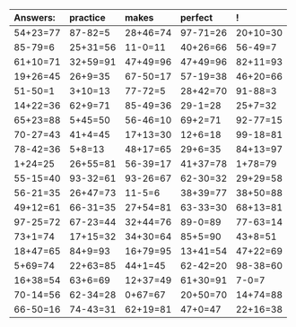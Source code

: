 | Answers: | practice | makes | perfect | ! |
| :--- | :--- | :--- | :--- | :--- |
| 54+23=77 | 87-82=5 | 28+46=74 | 97-71=26 | 20+10=30 | 
| 85-79=6 | 25+31=56 | 11-0=11 | 40+26=66 | 56-49=7 | 
| 61+10=71 | 32+59=91 | 47+49=96 | 47+49=96 | 82+11=93 | 
| 19+26=45 | 26+9=35 | 67-50=17 | 57-19=38 | 46+20=66 | 
| 51-50=1 | 3+10=13 | 77-72=5 | 28+42=70 | 91-88=3 | 
| 14+22=36 | 62+9=71 | 85-49=36 | 29-1=28 | 25+7=32 | 
| 65+23=88 | 5+45=50 | 56-46=10 | 69+2=71 | 92-77=15 | 
| 70-27=43 | 41+4=45 | 17+13=30 | 12+6=18 | 99-18=81 | 
| 78-42=36 | 5+8=13 | 48+17=65 | 29+6=35 | 84+13=97 | 
| 1+24=25 | 26+55=81 | 56-39=17 | 41+37=78 | 1+78=79 | 
| 55-15=40 | 93-32=61 | 93-26=67 | 62-30=32 | 29+29=58 | 
| 56-21=35 | 26+47=73 | 11-5=6 | 38+39=77 | 38+50=88 | 
| 49+12=61 | 66-31=35 | 27+54=81 | 63-33=30 | 68+13=81 | 
| 97-25=72 | 67-23=44 | 32+44=76 | 89-0=89 | 77-63=14 | 
| 73+1=74 | 17+15=32 | 34+30=64 | 85+5=90 | 43+8=51 | 
| 18+47=65 | 84+9=93 | 16+79=95 | 13+41=54 | 47+22=69 | 
| 5+69=74 | 22+63=85 | 44+1=45 | 62-42=20 | 98-38=60 | 
| 16+38=54 | 63+6=69 | 12+37=49 | 61+30=91 | 7-0=7 | 
| 70-14=56 | 62-34=28 | 0+67=67 | 20+50=70 | 14+74=88 | 
| 66-50=16 | 74-43=31 | 62+19=81 | 47+0=47 | 22+16=38 | 
